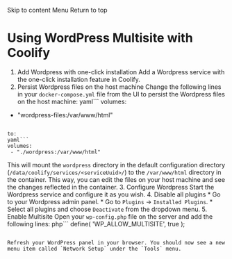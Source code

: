 Skip to content
Menu
Return to top
# Using WordPress Multisite with Coolify ​
  1. Add Wordpress with one-click installation Add a Wordpress service with the one-click installation feature in Coolify.
  2. Persist Wordpress files on the host machine Change the following lines in your `docker-compose.yml` file from the UI to persist the Wordpress files on the host machine:
yaml```
volumes:
 - "wordpress-files:/var/www/html"
```

to:
yaml```
volumes:
 - "./wordpress:/var/www/html"
```

This will mount the `wordpress` directory in the default configuration directory (`/data/coolify/services/<serviceUuid>/`) to the `/var/www/html` directory in the container. This way, you can edit the files on your host machine and see the changes reflected in the container.
  3. Configure Wordpress Start the Wordpress service and configure it as you wish.
  4. Disable all plugins
     * Go to your Wordpress admin panel.
     * Go to `Plugins` -> `Installed Plugins`.
     * Select all plugins and choose `Deactivate` from the dropdown menu.
  5. Enable Multisite Open your `wp-config.php` file on the server and add the following lines:
php```
 define( 'WP_ALLOW_MULTISITE', true );
```

Refresh your WordPress panel in your browser. You should now see a new menu item called `Network Setup` under the `Tools` menu.


